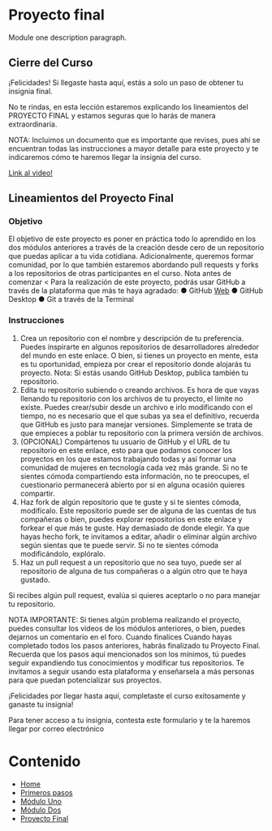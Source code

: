 # Proyecto final
Module one description paragraph.

## Cierre del Curso
¡Felicidades! 
Si llegaste hasta aquí, estás a solo un paso de obtener tu insignia final. 

No te rindas, en esta lección estaremos explicando los lineamientos del PROYECTO FINAL y estamos seguras que lo harás de manera extraordinaria. 

NOTA: Incluimos un documento que es importante que revises, pues ahí se encuentran todas las instrucciones a mayor detalle para este proyecto y te indicaremos cómo te haremos llegar la insignia del curso. 

[Link al video!](http://mit.edu)

## Lineamientos del Proyecto Final
### Objetivo

El objetivo de este proyecto es poner en práctica todo lo aprendido en los dos módulos anteriores a través de la creación desde cero de un repositorio que puedas aplicar a tu vida cotidiana. Adicionalmente, queremos formar comunidad, por lo que también estaremos abordando pull requests y forks a los repositorios de otras participantes en el curso.
Nota antes de comenzar
< Para la realización de este proyecto, podrás usar GitHub a través de la plataforma que más te haya agradado:
● GitHub [Web](github.com)
● GitHub Desktop
● Git a través de la Terminal

### Instrucciones
1. Crea un repositorio con el nombre y descripción de tu preferencia. Puedes inspirarte en algunos repositorios de desarrolladores alrededor del mundo
en este enlace. O bien, si tienes un proyecto en mente, esta es tu oportunidad, empieza por crear el repositorio donde alojarás tu proyecto.
Nota: Si estás usando GitHub Desktop, publica también tu repositorio.
2. Edita tu repositorio subiendo o creando archivos. Es hora de que vayas llenando tu repositorio con los archivos de tu proyecto, el límite no existe.
Puedes crear/subir desde un archivo e irlo modificando con el tiempo, no es necesario que el que subas ya sea el definitivo, recuerda que GitHub es
justo para manejar versiones. Simplemente se trata de que empieces a poblar tu repositorio con la primera versión de archivos.
3. (OPCIONAL) Compártenos tu usuario de GitHub y el URL de tu repositorio en este enlace, esto para que podamos conocer los proyectos
en los que estamos trabajando todas y así formar una comunidad de mujeres en tecnología cada vez más grande. Si no te sientes cómoda
compartiendo esta información, no te preocupes, el cuestionario permanecerá abierto por si en alguna ocasión quieres compartir.
4. Haz fork de algún repositorio que te guste y si te sientes cómoda, modifícalo. Este repositorio puede ser de alguna de las cuentas de tus
compañeras o bien, puedes explorar repositorios en este enlace y forkear el que más te guste. Hay demasiado de donde elegir. Ya que hayas hecho
fork, te invitamos a editar, añadir o eliminar algún archivo según sientas que te puede servir. Si no te sientes cómoda modificándolo, explóralo.
5. Haz un pull request a un repositorio que no sea tuyo, puede ser al repositorio de alguna de tus compañeras o a algún otro que te haya
gustado.

Si recibes algún pull request, evalúa si quieres aceptarlo o no para manejar tu repositorio.

NOTA IMPORTANTE: Si tienes algún problema realizando el proyecto, puedes
consultar los videos de los módulos anteriores, o bien, puedes dejarnos un
comentario en el foro.
Cuando finalices
Cuando hayas completado todos los pasos anteriores, habrás finalizado tu
Proyecto Final. Recuerda que los pasos aquí mencionados son los mínimos, tú
puedes seguir expandiendo tus conocimientos y modificar tus repositorios. Te
invitamos a seguir usando esta plataforma y enseñarsela a más personas para
que puedan potencializar sus proyectos.

¡Felicidades por llegar hasta aquí, completaste el curso exitosamente y ganaste tu insignia!

Para tener acceso a tu insignia, contesta este formulario y te la haremos llegar por correo electrónico


# Contenido

- [Home](https://patroneshermosos-oficial.github.io/github-basics)
- [Primeros pasos](https://patroneshermosos-oficial.github.io/github-basics/primeros-pasos)
- [Módulo Uno](https://patroneshermosos-oficial.github.io/github-basics/modulo-uno)
- [Módulo Dos](https://patroneshermosos-oficial.github.io/github-basics/modulo-dos)
- [Proyecto Final](https://patroneshermosos-oficial.github.io/github-basics/proyecto-final)
